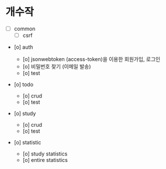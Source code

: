 # 개수작

- [ ] common
    - [ ] csrf

- [o] auth
    - [o] jsonwebtoken (access-token)을 이용한 회원가입, 로그인
    - [o] 비밀번호 찾기 (이메일 발송)
    - [o] test

- [o] todo
    - [o] crud
    - [o] test

- [o] study
    - [o] crud
    - [o] test

- [o] statistic
    - [o] study statistics
    - [o] entire statistics
